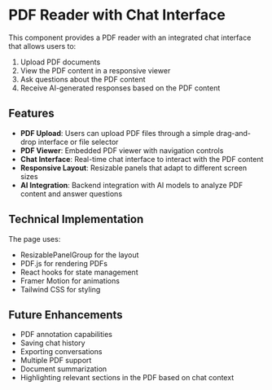 # PDF Reader with Chat Interface

This component provides a PDF reader with an integrated chat interface that allows users to:

1. Upload PDF documents
2. View the PDF content in a responsive viewer
3. Ask questions about the PDF content
4. Receive AI-generated responses based on the PDF content

## Features

- **PDF Upload**: Users can upload PDF files through a simple drag-and-drop interface or file selector
- **PDF Viewer**: Embedded PDF viewer with navigation controls
- **Chat Interface**: Real-time chat interface to interact with the PDF content
- **Responsive Layout**: Resizable panels that adapt to different screen sizes
- **AI Integration**: Backend integration with AI models to analyze PDF content and answer questions

## Technical Implementation

The page uses:

- ResizablePanelGroup for the layout
- PDF.js for rendering PDFs
- React hooks for state management
- Framer Motion for animations
- Tailwind CSS for styling

## Future Enhancements

- PDF annotation capabilities
- Saving chat history
- Exporting conversations
- Multiple PDF support
- Document summarization
- Highlighting relevant sections in the PDF based on chat context 